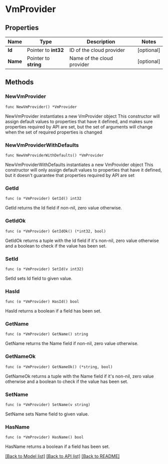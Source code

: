 # VmProvider

## Properties

Name | Type | Description | Notes
------------ | ------------- | ------------- | -------------
**Id** | Pointer to **int32** | ID of the cloud provider | [optional] 
**Name** | Pointer to **string** | Name of the cloud provider | [optional] 

## Methods

### NewVmProvider

`func NewVmProvider() *VmProvider`

NewVmProvider instantiates a new VmProvider object
This constructor will assign default values to properties that have it defined,
and makes sure properties required by API are set, but the set of arguments
will change when the set of required properties is changed

### NewVmProviderWithDefaults

`func NewVmProviderWithDefaults() *VmProvider`

NewVmProviderWithDefaults instantiates a new VmProvider object
This constructor will only assign default values to properties that have it defined,
but it doesn't guarantee that properties required by API are set

### GetId

`func (o *VmProvider) GetId() int32`

GetId returns the Id field if non-nil, zero value otherwise.

### GetIdOk

`func (o *VmProvider) GetIdOk() (*int32, bool)`

GetIdOk returns a tuple with the Id field if it's non-nil, zero value otherwise
and a boolean to check if the value has been set.

### SetId

`func (o *VmProvider) SetId(v int32)`

SetId sets Id field to given value.

### HasId

`func (o *VmProvider) HasId() bool`

HasId returns a boolean if a field has been set.

### GetName

`func (o *VmProvider) GetName() string`

GetName returns the Name field if non-nil, zero value otherwise.

### GetNameOk

`func (o *VmProvider) GetNameOk() (*string, bool)`

GetNameOk returns a tuple with the Name field if it's non-nil, zero value otherwise
and a boolean to check if the value has been set.

### SetName

`func (o *VmProvider) SetName(v string)`

SetName sets Name field to given value.

### HasName

`func (o *VmProvider) HasName() bool`

HasName returns a boolean if a field has been set.


[[Back to Model list]](../README.md#documentation-for-models) [[Back to API list]](../README.md#documentation-for-api-endpoints) [[Back to README]](../README.md)


